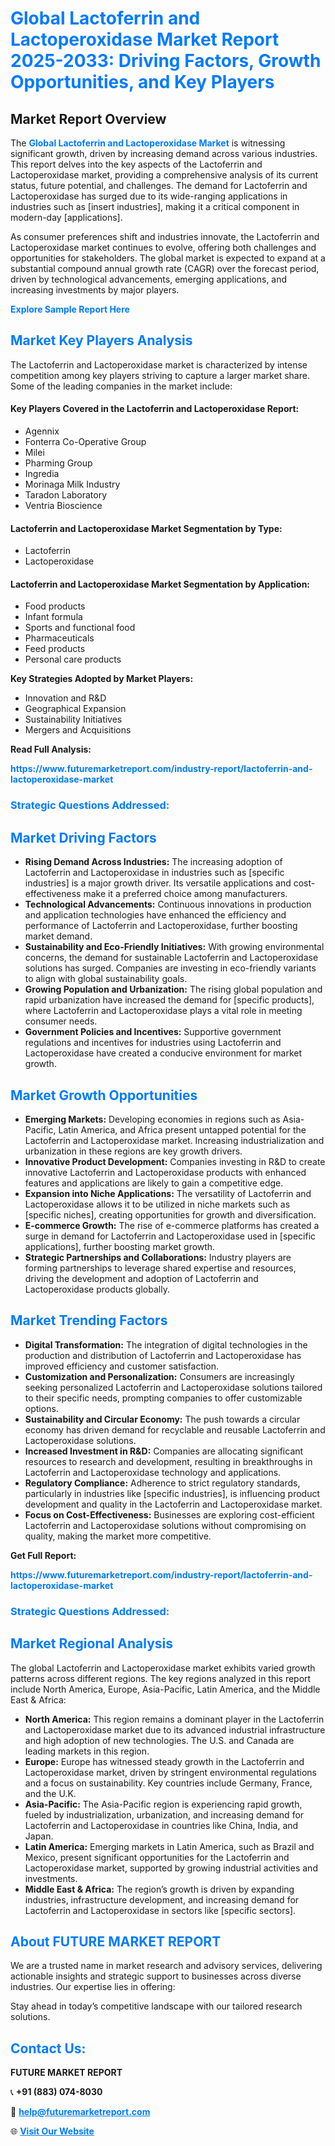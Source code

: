 <h1 style="color: #007BFF;">Global Lactoferrin and Lactoperoxidase Market Report 2025-2033: Driving Factors, Growth Opportunities, and Key Players</h1>

<section id="overview">
<h2>Market Report Overview</h2>
<p>The <a href="https://www.futuremarketreport.com/industry-report/lactoferrin-and-lactoperoxidase-market" style="color: #007BFF; text-decoration: none;"><strong>Global Lactoferrin and Lactoperoxidase Market</strong></a> is witnessing significant growth, driven by increasing demand across various industries. This report delves into the key aspects of the Lactoferrin and Lactoperoxidase market, providing a comprehensive analysis of its current status, future potential, and challenges. The demand for Lactoferrin and Lactoperoxidase has surged due to its wide-ranging applications in industries such as [insert industries], making it a critical component in modern-day [applications].</p>
<p>As consumer preferences shift and industries innovate, the Lactoferrin and Lactoperoxidase market continues to evolve, offering both challenges and opportunities for stakeholders. The global market is expected to expand at a substantial compound annual growth rate (CAGR) over the forecast period, driven by technological advancements, emerging applications, and increasing investments by major players.</p>
</section>

<section id="overview">
<p><a href="https://www.futuremarketreport.com/request-sample/reportId=46668" style="color: #007BFF; text-decoration: none;"><strong>Explore Sample Report Here</strong></a></p>
</section>

<section id="key-players">
<h2 style="color: #007BFF;">Market Key Players Analysis</h2>
<p>The Lactoferrin and Lactoperoxidase market is characterized by intense competition among key players striving to capture a larger market share. Some of the leading companies in the market include:</p>
<h4>Key Players Covered in the Lactoferrin and Lactoperoxidase Report:</h4>
<ul><li>Agennix</li><li>Fonterra Co-Operative Group</li><li>Milei</li><li>Pharming Group</li><li>Ingredia</li><li>Morinaga Milk Industry</li><li>Taradon Laboratory</li><li>Ventria Bioscience</li></ul>
<h4>Lactoferrin and Lactoperoxidase Market Segmentation by Type:</h4>
<ul><li>Lactoferrin</li><li>Lactoperoxidase</li></ul>

<h4>Lactoferrin and Lactoperoxidase Market Segmentation by Application:</h4>
<ul><li>Food products</li><li>Infant formula</li><li>Sports and functional food</li><li>Pharmaceuticals</li><li>Feed products</li><li>Personal care products</li></ul>
<p><strong>Key Strategies Adopted by Market Players:</strong></p>
<ul>
<li>Innovation and R&D</li>
<li>Geographical Expansion</li>
<li>Sustainability Initiatives</li>
<li>Mergers and Acquisitions</li>
</ul>
</section>

<section>
<p><strong>Read Full Analysis: </strong></p><a href="https://www.futuremarketreport.com/industry-report/lactoferrin-and-lactoperoxidase-market" style="color: #007BFF; text-decoration: none;"><strong>https://www.futuremarketreport.com/industry-report/lactoferrin-and-lactoperoxidase-market</strong></a>
<h3 style="color: #007BFF;">Strategic Questions Addressed:</h3>
</section>

<section id="driving-factors">
<h2 style="color: #007BFF;">Market Driving Factors</h2>
<ul>
<li><strong>Rising Demand Across Industries:</strong> The increasing adoption of Lactoferrin and Lactoperoxidase in industries such as [specific industries] is a major growth driver. Its versatile applications and cost-effectiveness make it a preferred choice among manufacturers.</li>
<li><strong>Technological Advancements:</strong> Continuous innovations in production and application technologies have enhanced the efficiency and performance of Lactoferrin and Lactoperoxidase, further boosting market demand.</li>
<li><strong>Sustainability and Eco-Friendly Initiatives:</strong> With growing environmental concerns, the demand for sustainable Lactoferrin and Lactoperoxidase solutions has surged. Companies are investing in eco-friendly variants to align with global sustainability goals.</li>
<li><strong>Growing Population and Urbanization:</strong> The rising global population and rapid urbanization have increased the demand for [specific products], where Lactoferrin and Lactoperoxidase plays a vital role in meeting consumer needs.</li>
<li><strong>Government Policies and Incentives:</strong> Supportive government regulations and incentives for industries using Lactoferrin and Lactoperoxidase have created a conducive environment for market growth.</li>
</ul>
</section>

<section id="growth-opportunities">
<h2 style="color: #007BFF;">Market Growth Opportunities</h2>
<ul>
<li><strong>Emerging Markets:</strong> Developing economies in regions such as Asia-Pacific, Latin America, and Africa present untapped potential for the Lactoferrin and Lactoperoxidase market. Increasing industrialization and urbanization in these regions are key growth drivers.</li>
<li><strong>Innovative Product Development:</strong> Companies investing in R&D to create innovative Lactoferrin and Lactoperoxidase products with enhanced features and applications are likely to gain a competitive edge.</li>
<li><strong>Expansion into Niche Applications:</strong> The versatility of Lactoferrin and Lactoperoxidase allows it to be utilized in niche markets such as [specific niches], creating opportunities for growth and diversification.</li>
<li><strong>E-commerce Growth:</strong> The rise of e-commerce platforms has created a surge in demand for Lactoferrin and Lactoperoxidase used in [specific applications], further boosting market growth.</li>
<li><strong>Strategic Partnerships and Collaborations:</strong> Industry players are forming partnerships to leverage shared expertise and resources, driving the development and adoption of Lactoferrin and Lactoperoxidase products globally.</li>
</ul>
</section>

<section id="trending-factors">
<h2 style="color: #007BFF;">Market Trending Factors</h2>
<ul>
<li><strong>Digital Transformation:</strong> The integration of digital technologies in the production and distribution of Lactoferrin and Lactoperoxidase has improved efficiency and customer satisfaction.</li>
<li><strong>Customization and Personalization:</strong> Consumers are increasingly seeking personalized Lactoferrin and Lactoperoxidase solutions tailored to their specific needs, prompting companies to offer customizable options.</li>
<li><strong>Sustainability and Circular Economy:</strong> The push towards a circular economy has driven demand for recyclable and reusable Lactoferrin and Lactoperoxidase solutions.</li>
<li><strong>Increased Investment in R&D:</strong> Companies are allocating significant resources to research and development, resulting in breakthroughs in Lactoferrin and Lactoperoxidase technology and applications.</li>
<li><strong>Regulatory Compliance:</strong> Adherence to strict regulatory standards, particularly in industries like [specific industries], is influencing product development and quality in the Lactoferrin and Lactoperoxidase market.</li>
<li><strong>Focus on Cost-Effectiveness:</strong> Businesses are exploring cost-efficient Lactoferrin and Lactoperoxidase solutions without compromising on quality, making the market more competitive.</li>
</ul>
</section>

<section>
<p><strong>Get Full Report: </strong></p><a href="https://www.futuremarketreport.com/industry-report/lactoferrin-and-lactoperoxidase-market" style="color: #007BFF; text-decoration: none;"><strong>https://www.futuremarketreport.com/industry-report/lactoferrin-and-lactoperoxidase-market</strong></a>
<h3 style="color: #007BFF;">Strategic Questions Addressed:</h3>
</section>


<section id="regional-analysis">
<h2 style="color: #007BFF;">Market Regional Analysis</h2>
<p>The global Lactoferrin and Lactoperoxidase market exhibits varied growth patterns across different regions. The key regions analyzed in this report include North America, Europe, Asia-Pacific, Latin America, and the Middle East & Africa:</p>
<ul>
<li><strong>North America:</strong> This region remains a dominant player in the Lactoferrin and Lactoperoxidase market due to its advanced industrial infrastructure and high adoption of new technologies. The U.S. and Canada are leading markets in this region.</li>
<li><strong>Europe:</strong> Europe has witnessed steady growth in the Lactoferrin and Lactoperoxidase market, driven by stringent environmental regulations and a focus on sustainability. Key countries include Germany, France, and the U.K.</li>
<li><strong>Asia-Pacific:</strong> The Asia-Pacific region is experiencing rapid growth, fueled by industrialization, urbanization, and increasing demand for Lactoferrin and Lactoperoxidase in countries like China, India, and Japan.</li>
<li><strong>Latin America:</strong> Emerging markets in Latin America, such as Brazil and Mexico, present significant opportunities for the Lactoferrin and Lactoperoxidase market, supported by growing industrial activities and investments.</li>
<li><strong>Middle East & Africa:</strong> The region’s growth is driven by expanding industries, infrastructure development, and increasing demand for Lactoferrin and Lactoperoxidase in sectors like [specific sectors].</li>
</ul>
</section>

<footer>
<h2 style="color: #007BFF;">About FUTURE MARKET REPORT</h2>
<p>We are a trusted name in market research and advisory services, delivering actionable insights and strategic support to businesses across diverse industries. Our expertise lies in offering:</p>

<p>Stay ahead in today’s competitive landscape with our tailored research solutions.</p>

<h2 style="color: #007BFF;">Contact Us:</h2>
<p><strong>FUTURE MARKET REPORT</strong></p>
<p>📞 <strong>+91 (883) 074-8030</strong></p>
<p>📧 <strong><a href="mailto:help@futuremarketreport.com" style="color: #007BFF;">help@futuremarketreport.com</a></strong></p>
<p>🌐 <strong><a href="https://www.futuremarketreport.com/" style="color: #007BFF;">Visit Our Website</a></strong></p>
</footer>